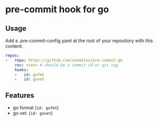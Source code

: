 # pre-commit hook for go

## Usage

Add a .pre-commit-config.yaml at the root of your repository with this content:

```yaml
repos:
-   repo: https://github.com/sondalex/pre-commit-go
    rev: <rev> # should be a commit id or git tag
    hooks:
    -   id: gofmt 
    -   id: govet
```

## Features

* go format (`id: gofmt`)
* go vet: (`id: govet`)

